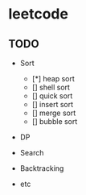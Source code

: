 # leetcode

## TODO

* Sort
    - [*] heap sort 
    - [] shell sort
    - [] quick sort
    - [] insert sort
    - [] merge sort
    - [] bubble sort

* DP

* Search

* Backtracking

* etc